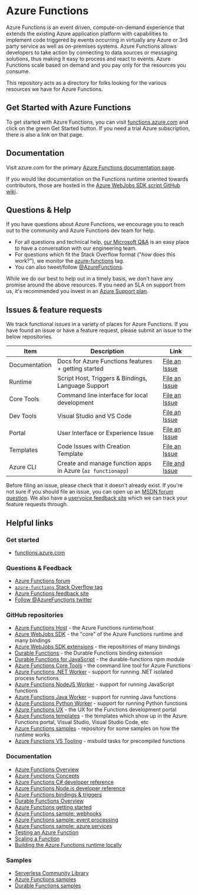 # Azure Functions

Azure Functions is an event driven, compute-on-demand experience that extends the existing Azure application platform with capabilities to implement code triggered by events occurring in virtually any Azure or 3rd party service as well as on-premises systems. Azure Functions allows developers to take action by connecting to data sources or messaging solutions, thus making it easy to process and react to events. Azure Functions scale based on demand and you pay only for the resources you consume.

This repository acts as a directory for folks looking for the various resources we have for Azure Functions.

## Get Started with Azure Functions

To get started with Azure Functions, you can visit [functions.azure.com](https://functions.azure.com) and click on the green Get Started button. If you need a trial Azure subscription, there is also a link on that page.

## Documentation

Visit azure.com for the primary [Azure Functions documentation page](https://azure.microsoft.com/en-us/documentation/articles/functions-overview/).

If you would like documentation on the Functions runtime oriented towards contributors, those are hosted in the [Azure WebJobs SDK script GitHub wiki](https://github.com/azure/azure-webjobs-sdk-script/wiki).

## Questions & Help

If you have questions about Azure Functions, we encourage you to reach out to the community and Azure Functions dev team for help.

 - For all questions and technical help, [our Microsoft Q&A](https://docs.microsoft.com/en-us/answers/topics/azure-functions.html) is an easy place to have a conversation with our engineering team.
 - For questions which fit the Stack Overflow format ("*how* does this work?"), we monitor the [azure-functions](http://stackoverflow.com/questions/tagged/azure-functions) tag.
 - You can also tweet/follow [@AzureFunctions](https://twitter.com/azurefunctions).
 
While we do our best to help out in a timely basis, we don't have any promise around the above resources. If you need an SLA on support from us, it's recommended you invest in an [Azure Support plan](https://azure.microsoft.com/en-us/support/options/).

## Issues & feature requests

We track functional issues in a variety of places for Azure Functions. If you have found an issue or have a feature request, please submit an issue to the below repositories.

|Item|Description|Link|
|----|-----|-----|
|Documentation|Docs for Azure Functions features + getting started|[File an Issue](https://github.com/azure/azure-functions/issues)|
|Runtime|Script Host, Triggers & Bindings, Language Support|[File an Issue](https://github.com/Azure/azure-functions-host/issues)|
|Core Tools|Command line interface for local development|[File an Issue](https://github.com/Azure/azure-functions-core-tools/issues)|
|Dev Tools|Visual Studio and VS Code|[File an Issue](https://github.com/Azure/azure-functions/issues)|
|Portal|User Interface or Experience Issue|[File an Issue](https://github.com/azure/azure-functions-ux/issues)|
|Templates|Code Issues with Creation Template|[File an Issue](https://github.com/Azure/azure-functions-templates/issues)|
|Azure CLI|Create and manage function apps in Azure (`az functionapp`) | [File and Issue](https://github.com/Azure/azure-cli/issues) |

Before filing an issue, please check that it doesn't already exist. If you're not sure if you should file an issue, you can open up an [MSDN forum question](https://social.msdn.microsoft.com/Forums/azure/en-US/home?forum=AzureFunctions). We also have a [uservoice feedback site](https://feedback.azure.com/forums/355860-azure-functions) which we can track your feature requests through.

## Helpful links

### Get started

 - [functions.azure.com](https://functions.azure.com)

### Questions & Feedback

 - [Azure Functions forum](https://social.msdn.microsoft.com/Forums/azure/en-US/home?forum=AzureFunctions)
 - [`azure-functions` Stack Overflow tag](http://stackoverflow.com/questions/tagged/azure-functions)
 - [Azure Functions feedback site](https://feedback.azure.com/forums/355860-azure-functions)
 - [Follow @AzureFunctions twitter](https://twitter.com/azurefunctions)

### GitHub repositories

 - [Azure Functions Host](https://github.com/Azure/azure-functions-host/) - the Azure Functions runtime/host
 - [Azure WebJobs SDK](https://github.com/Azure/azure-webjobs-sdk/) - the "core" of the Azure Functions runtime and many bindings
 - [Azure WebJobs SDK extensions](https://github.com/Azure/azure-webjobs-sdk-extensions/) - the repositories of many bindings
 - [Durable Functions](https://github.com/Azure/azure-functions-durable-extension/) - the Durable Functions binding extension
 - [Durable Functions for JavaScript](https://github.com/Azure/azure-functions-durable-js) - the durable-functions npm module
 - [Azure Functions Core Tools](https://github.com/Azure/azure-functions-core-tools) - the command line tool for Azure Functions
 - [Azure Functions .NET Worker](https://github.com/Azure/azure-functions-dotnet-worker) - support for running .NET isolated process functions
 - [Azure Functions NodeJS Worker](https://github.com/Azure/azure-functions-nodejs-worker) - support for running JavaScript functions
 - [Azure Functions Java Worker](https://github.com/Azure/azure-functions-java-worker) - support for running Java functions
 - [Azure Functions Python Worker](https://github.com/Azure/azure-functions-python-worker) - support for running Python functions
 - [Azure Functions UX](https://github.com/azure/azure-functions-ux) - the UX for the Functions development portal
 - [Azure Functions templates](https://github.com/azure/azure-functions-templates) - the templates which show up in the Azure Functions portal, Visual Studio, Visual Studio Code, etc
 - [Azure Functions samples](https://github.com/azure/azure-webjobs-sdk-script-samples) - repository for some samples on how the runtime works
 - [Azure Functions VS Tooling](https://github.com/Azure/azure-functions-vs-build-sdk) - msbuild tasks for precompiled functions
 
### Documentation

 - [Azure Functions Overview](https://azure.microsoft.com/documentation/articles/functions-overview/)
 - [Azure Functions Concepts](https://azure.microsoft.com/documentation/articles/functions-reference/)
 - [Azure Functions C# developer reference](https://azure.microsoft.com/documentation/articles/functions-reference-csharp/)
 - [Azure Functions Node.js developer reference](https://azure.microsoft.com/documentation/articles/functions-reference-node/)
 - [Azure Functions bindings & triggers](https://azure.microsoft.com/documentation/articles/functions-triggers-bindings/)
 - [Durable Functions Overview](https://docs.microsoft.com/azure/azure-functions/durable/durable-functions-overview/)
 - [Azure Functions getting started](https://azure.microsoft.com/documentation/articles/functions-create-first-azure-function/)
 - [Azure Functions sample: webhooks](https://azure.microsoft.com/documentation/articles/functions-create-a-web-hook-or-api-function/)
 - [Azure Functions sample: event processing](https://azure.microsoft.com/documentation/articles/functions-create-an-event-processing-function/)
 - [Azure Functions sample: azure services](https://azure.microsoft.com/documentation/articles/functions-create-an-azure-connected-function/)
 - [Testing an Azure Function](https://azure.microsoft.com/documentation/articles/functions-test-a-function/)
 - [Scaling a Function](https://azure.microsoft.com/documentation/articles/functions-scale/)
 - [Building the Azure Functions runtime locally](https://github.com/Azure/azure-webjobs-sdk-script/wiki)
 
### Samples
 - [Serverless Community Library](https://serverlesslibrary.net/)
 - [Azure Functions samples](https://github.com/Azure/Azure-Functions/wiki/Samples-and-content)
 - [Durable Functions samples](https://github.com/azure/azure-functions-durable-extension)
